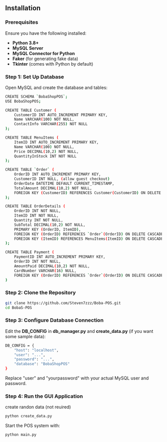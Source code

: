 ## Installation

### Prerequisites
Ensure you have the following installed:
- **Python 3.8+**
- **MySQL Server**
- **MySQL Connector for Python**
- **Faker** (for generating fake data)
- **Tkinter** (comes with Python by default)


### Step 1: Set Up Database
Open MySQL and create the database and tables:

```sh
​​CREATE SCHEMA `BobaShopPOS`;
USE BobaShopPOS;

CREATE TABLE Customer (
    CustomerID INT AUTO_INCREMENT PRIMARY KEY,
    Name VARCHAR(100) NOT NULL,
    ContactInfo VARCHAR(255) NOT NULL
);

CREATE TABLE MenuItems (
    ItemID INT AUTO_INCREMENT PRIMARY KEY,
    Name VARCHAR(100) NOT NULL,
    Price DECIMAL(10,2) NOT NULL,
    QuantityInStock INT NOT NULL
);

CREATE TABLE `Order` (
    OrderID INT AUTO_INCREMENT PRIMARY KEY,
    CustomerID INT NULL, (allow guest checkout)
    OrderDate DATETIME DEFAULT CURRENT_TIMESTAMP,
    TotalAmount DECIMAL(10,2) NOT NULL,
    FOREIGN KEY (CustomerID) REFERENCES Customer(CustomerID) ON DELETE CASCADE
);

CREATE TABLE OrderDetails (
    OrderID INT NOT NULL,
    ItemID INT NOT NULL,
    Quantity INT NOT NULL,
    SubTotal DECIMAL(10,2) NOT NULL,
    PRIMARY KEY (OrderID, ItemID),
    FOREIGN KEY (OrderID) REFERENCES `Order`(OrderID) ON DELETE CASCADE,
    FOREIGN KEY (ItemID) REFERENCES MenuItems(ItemID) ON DELETE CASCADE
);

CREATE TABLE Payment (
    PaymentID INT AUTO_INCREMENT PRIMARY KEY,
    OrderID INT NOT NULL,
    AmountPaid DECIMAL(10,2) NOT NULL,
    CardNumber VARCHAR(16) NULL,
    FOREIGN KEY (OrderID) REFERENCES `Order`(OrderID) ON DELETE CASCADE
)
```

### Step 2: Clone the Repository
```sh
git clone https://github.com/Steven7zzz/Boba-POS.git
cd BobaS-POS
```

### Step 3: Configure Database Connection
Edit the **DB_CONFIG** in **db_manager.py** and **create_data.py** (if you want some sample data):

```sh
DB_CONFIG = {
    "host": "localhost",
    "user": "...",
    "password": "...",
    "database": "BobaShopPOS"
}
```
Replace "user" and "yourpassword" with your actual MySQL user and password.

### Step 4: Run the GUI Application
create randon data (not reuired)
```sh
python create_data.py
```
Start the POS system with:
```sh
python main.py
```
